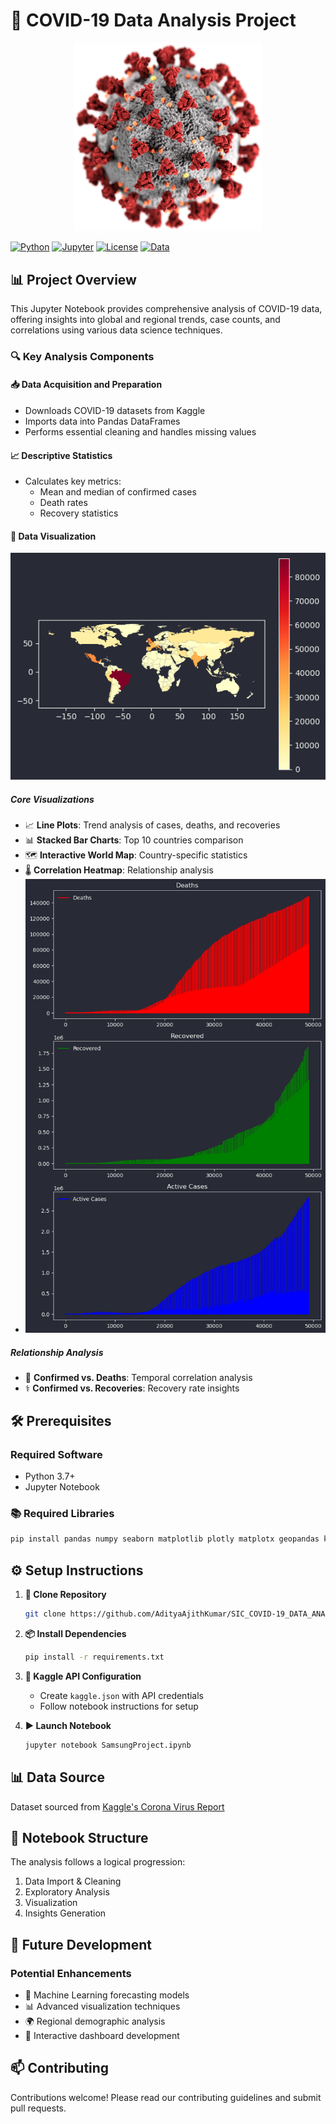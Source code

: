 # 🦠 COVID-19 Data Analysis Project

<div align="center">
  <img src="SARS-CoV-2_without_background.png" alt="COVID-19 Virus Structure" width="300"/>
</div>

[![Python](https://img.shields.io/badge/Python-3.7+-blue.svg)](https://www.python.org/downloads/)
[![Jupyter](https://img.shields.io/badge/Jupyter-Notebook-orange.svg)](https://jupyter.org/)
[![License](https://img.shields.io/badge/License-MIT-green.svg)](https://opensource.org/licenses/MIT)
[![Data](https://img.shields.io/badge/Data-Kaggle-blue.svg)](https://www.kaggle.com/datasets/imdevskp/corona-virus-report)


## 📊 Project Overview

This Jupyter Notebook provides comprehensive analysis of COVID-19 data, offering insights into global and regional trends, case counts, and correlations using various data science techniques.

### 🔍 Key Analysis Components

#### 📥 Data Acquisition and Preparation
- Downloads COVID-19 datasets from Kaggle
- Imports data into Pandas DataFrames
- Performs essential cleaning and handles missing values

#### 📈 Descriptive Statistics
- Calculates key metrics:
  - Mean and median of confirmed cases
  - Death rates
  - Recovery statistics

#### 🎨 Data Visualization
![](https://github.com/AdityaAjithKumar/SIC_COVID-19_DATA_ANALYSIS/blob/main/download%20(2).png)

##### Core Visualizations
- 📈 **Line Plots**: Trend analysis of cases, deaths, and recoveries
- 📊 **Stacked Bar Charts**: Top 10 countries comparison
- 🗺️ **Interactive World Map**: Country-specific statistics
- 🌡️ **Correlation Heatmap**: Relationship analysis
- ![](https://github.com/AdityaAjithKumar/SIC_COVID-19_DATA_ANALYSIS/blob/main/download%20(1).png)

##### Relationship Analysis
- 🔄 **Confirmed vs. Deaths**: Temporal correlation analysis
- ⚕️ **Confirmed vs. Recoveries**: Recovery rate insights

## 🛠️ Prerequisites

### Required Software
- Python 3.7+
- Jupyter Notebook

### 📚 Required Libraries
```bash
pip install pandas numpy seaborn matplotlib plotly matplotx geopandas kaggle folium
```

## ⚙️ Setup Instructions

1. **📂 Clone Repository**
   ```bash
   git clone https://github.com/AdityaAjithKumar/SIC_COVID-19_DATA_ANALYSIS
   ```

2. **📦 Install Dependencies**
   ```bash
   pip install -r requirements.txt
   ```

3. **🔑 Kaggle API Configuration**
   - Create `kaggle.json` with API credentials
   - Follow notebook instructions for setup

4. **▶️ Launch Notebook**
   ```bash
   jupyter notebook SamsungProject.ipynb
   ```

## 📊 Data Source
Dataset sourced from [Kaggle's Corona Virus Report](https://www.kaggle.com/datasets/imdevskp/corona-virus-report)

## 📓 Notebook Structure
The analysis follows a logical progression:
1. Data Import & Cleaning
2. Exploratory Analysis
3. Visualization
4. Insights Generation

## 🚀 Future Development

### Potential Enhancements
- 🤖 Machine Learning forecasting models
- 📊 Advanced visualization techniques
- 🌍 Regional demographic analysis
- 📱 Interactive dashboard development

## 📫 Contributing
Contributions welcome! Please read our contributing guidelines and submit pull requests.
